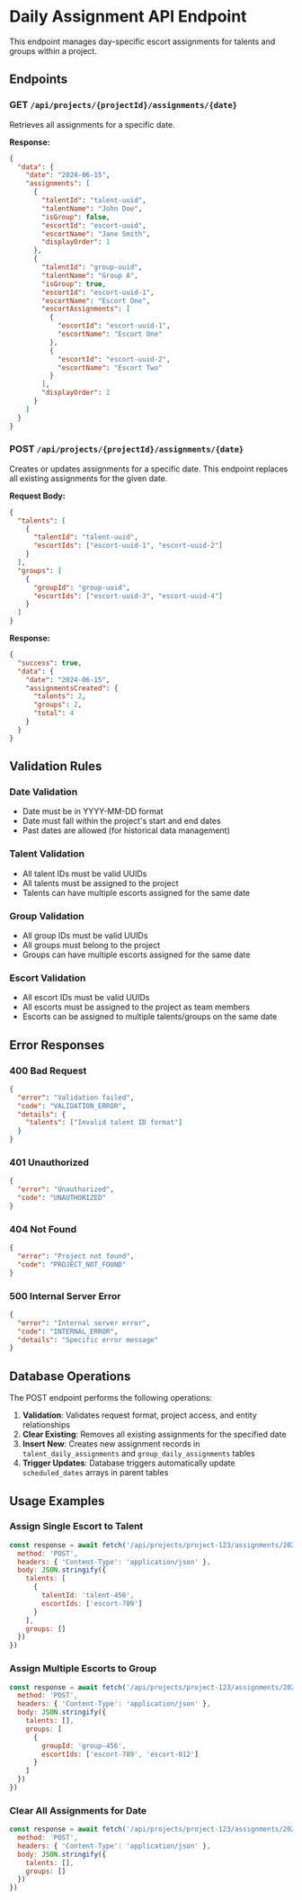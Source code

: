 # Daily Assignment API Endpoint

This endpoint manages day-specific escort assignments for talents and groups within a project.

## Endpoints

### GET `/api/projects/{projectId}/assignments/{date}`

Retrieves all assignments for a specific date.

**Response:**
```json
{
  "data": {
    "date": "2024-06-15",
    "assignments": [
      {
        "talentId": "talent-uuid",
        "talentName": "John Doe",
        "isGroup": false,
        "escortId": "escort-uuid",
        "escortName": "Jane Smith",
        "displayOrder": 1
      },
      {
        "talentId": "group-uuid", 
        "talentName": "Group A",
        "isGroup": true,
        "escortId": "escort-uuid-1",
        "escortName": "Escort One",
        "escortAssignments": [
          {
            "escortId": "escort-uuid-1",
            "escortName": "Escort One"
          },
          {
            "escortId": "escort-uuid-2", 
            "escortName": "Escort Two"
          }
        ],
        "displayOrder": 2
      }
    ]
  }
}
```

### POST `/api/projects/{projectId}/assignments/{date}`

Creates or updates assignments for a specific date. This endpoint replaces all existing assignments for the given date.

**Request Body:**
```json
{
  "talents": [
    {
      "talentId": "talent-uuid",
      "escortIds": ["escort-uuid-1", "escort-uuid-2"]
    }
  ],
  "groups": [
    {
      "groupId": "group-uuid",
      "escortIds": ["escort-uuid-3", "escort-uuid-4"]
    }
  ]
}
```

**Response:**
```json
{
  "success": true,
  "data": {
    "date": "2024-06-15",
    "assignmentsCreated": {
      "talents": 2,
      "groups": 2,
      "total": 4
    }
  }
}
```

## Validation Rules

### Date Validation
- Date must be in YYYY-MM-DD format
- Date must fall within the project's start and end dates
- Past dates are allowed (for historical data management)

### Talent Validation
- All talent IDs must be valid UUIDs
- All talents must be assigned to the project
- Talents can have multiple escorts assigned for the same date

### Group Validation
- All group IDs must be valid UUIDs
- All groups must belong to the project
- Groups can have multiple escorts assigned for the same date

### Escort Validation
- All escort IDs must be valid UUIDs
- All escorts must be assigned to the project as team members
- Escorts can be assigned to multiple talents/groups on the same date

## Error Responses

### 400 Bad Request
```json
{
  "error": "Validation failed",
  "code": "VALIDATION_ERROR",
  "details": {
    "talents": ["Invalid talent ID format"]
  }
}
```

### 401 Unauthorized
```json
{
  "error": "Unauthorized",
  "code": "UNAUTHORIZED"
}
```

### 404 Not Found
```json
{
  "error": "Project not found",
  "code": "PROJECT_NOT_FOUND"
}
```

### 500 Internal Server Error
```json
{
  "error": "Internal server error",
  "code": "INTERNAL_ERROR",
  "details": "Specific error message"
}
```

## Database Operations

The POST endpoint performs the following operations:

1. **Validation**: Validates request format, project access, and entity relationships
2. **Clear Existing**: Removes all existing assignments for the specified date
3. **Insert New**: Creates new assignment records in `talent_daily_assignments` and `group_daily_assignments` tables
4. **Trigger Updates**: Database triggers automatically update `scheduled_dates` arrays in parent tables

## Usage Examples

### Assign Single Escort to Talent
```javascript
const response = await fetch('/api/projects/project-123/assignments/2024-06-15', {
  method: 'POST',
  headers: { 'Content-Type': 'application/json' },
  body: JSON.stringify({
    talents: [
      {
        talentId: 'talent-456',
        escortIds: ['escort-789']
      }
    ],
    groups: []
  })
})
```

### Assign Multiple Escorts to Group
```javascript
const response = await fetch('/api/projects/project-123/assignments/2024-06-15', {
  method: 'POST',
  headers: { 'Content-Type': 'application/json' },
  body: JSON.stringify({
    talents: [],
    groups: [
      {
        groupId: 'group-456',
        escortIds: ['escort-789', 'escort-012']
      }
    ]
  })
})
```

### Clear All Assignments for Date
```javascript
const response = await fetch('/api/projects/project-123/assignments/2024-06-15', {
  method: 'POST',
  headers: { 'Content-Type': 'application/json' },
  body: JSON.stringify({
    talents: [],
    groups: []
  })
})
```
